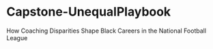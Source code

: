 # Capstone-UnequalPlaybook
How Coaching Disparities Shape Black Careers in the National Football League
